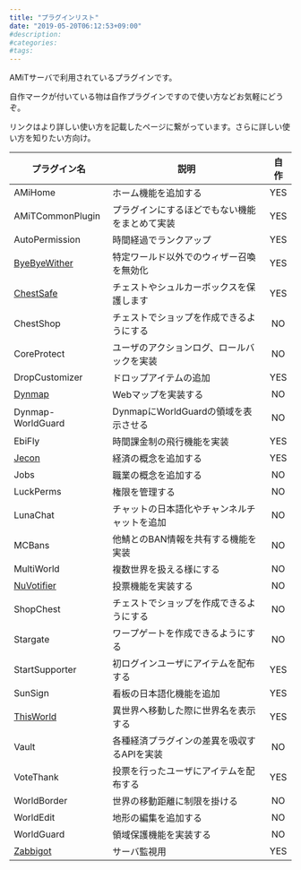 ```yaml
---
title: "プラグインリスト"
date: "2019-05-20T06:12:53+09:00"
#description:
#categories:
#tags:
---
```

AMiTサーバで利用されているプラグインです。

自作マークが付いている物は自作プラグインですので使い方などお気軽にどうぞ。

リンクはより詳しい使い方を記載したページに繋がっています。さらに詳しい使い方を知りたい方向け。

|プラグイン名|説明|自作|
|------------|----|:--:|
|AMiHome|ホーム機能を追加する|YES|
|AMiTCommonPlugin|プラグインにするほどでもない機能をまとめて実装|YES|
|AutoPermission|時間経過でランクアップ|YES|
|[ByeByeWither](https://e-craft.io/bukkit/plugin/byebyewither/)|特定ワールド以外でのウィザー召喚を無効化|YES|
|[ChestSafe](https://e-craft.io/bukkit/plugin/chestsafe/)|チェストやシュルカーボックスを保護します|YES|
|ChestShop|チェストでショップを作成できるようにする|NO|
|CoreProtect|ユーザのアクションログ、ロールバックを実装|NO|
|DropCustomizer|ドロップアイテムの追加|YES|
|[Dynmap](https://e-craft.io/bukkit/plugin/dynmap/)|Webマップを実装する|NO|
|Dynmap-WorldGuard|DynmapにWorldGuardの領域を表示させる|NO|
|EbiFly|時間課金制の飛行機能を実装|YES|
|[Jecon](https://e-craft.io/bukkit/plugin/jecon/)|経済の概念を追加する|YES|
|Jobs|職業の概念を追加する|NO|
|LuckPerms|権限を管理する|NO|
|LunaChat|チャットの日本語化やチャンネルチャットを追加|NO|
|MCBans|他鯖とのBAN情報を共有する機能を実装|NO|
|MultiWorld|複数世界を扱える様にする|NO|
|[NuVotifier](https://e-craft.io/bukkit/plugin/nuvotifier/)|投票機能を実装する|NO|
|ShopChest|チェストでショップを作成できるようにする|NO|
|Stargate|ワープゲートを作成できるようにする|NO|
|StartSupporter|初ログインユーザにアイテムを配布する|YES|
|SunSign|看板の日本語化機能を追加|YES|
|[ThisWorld](https://e-craft.io/bukkit/plugin/thisworld/)|異世界へ移動した際に世界名を表示する|YES|
|Vault|各種経済プラグインの差異を吸収するAPIを実装|NO|
|VoteThank|投票を行ったユーザにアイテムを配布する|YES|
|WorldBorder|世界の移動距離に制限を掛ける|NO|
|WorldEdit|地形の編集を追加する|NO|
|WorldGuard|領域保護機能を実装する|NO|
|[Zabbigot](https://e-craft.io/bukkit/plugin/zabbigot/)|サーバ監視用|YES|

<!--|BuyBuyRegion|WorldGuard保護領域の売り買いを実装|YES|-->
